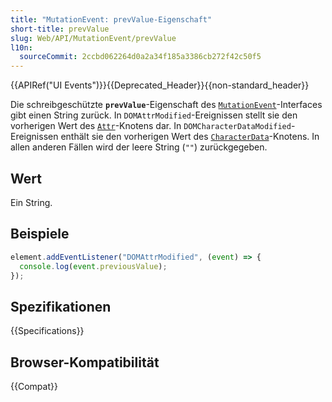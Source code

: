 ```yaml
---
title: "MutationEvent: prevValue-Eigenschaft"
short-title: prevValue
slug: Web/API/MutationEvent/prevValue
l10n:
  sourceCommit: 2ccbd062264d0a2a34f185a3386cb272f42c50f5
---
```


{{APIRef("UI Events")}}{{Deprecated_Header}}{{non-standard_header}}

Die schreibgeschützte **`prevValue`**-Eigenschaft des [`MutationEvent`](/de/docs/Web/API/MutationEvent)-Interfaces gibt einen String zurück. In `DOMAttrModified`-Ereignissen stellt sie den vorherigen Wert des [`Attr`](/de/docs/Web/API/Attr)-Knotens dar. In `DOMCharacterDataModified`-Ereignissen enthält sie den vorherigen Wert des [`CharacterData`](/de/docs/Web/API/CharacterData)-Knotens. In allen anderen Fällen wird der leere String (`""`) zurückgegeben.

## Wert

Ein String.

## Beispiele

```js
element.addEventListener("DOMAttrModified", (event) => {
  console.log(event.previousValue);
});
```

## Spezifikationen

{{Specifications}}

## Browser-Kompatibilität

{{Compat}}
